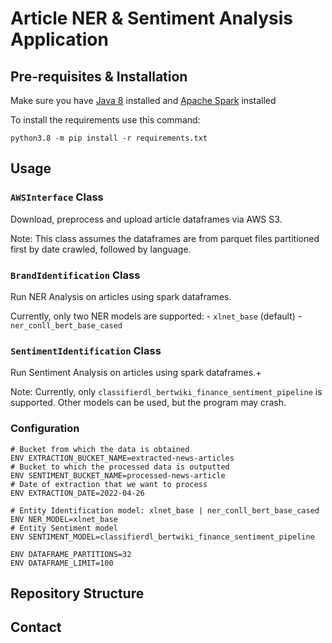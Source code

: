 # Article NER & Sentiment Analysis Application

## Pre-requisites & Installation
Make sure you have [Java 8](https://java.com/en/download/manual.jsp) installed and [Apache Spark](https://spark.apache.org/downloads.html) installed

To install the requirements use this command:

    python3.8 -m pip install -r requirements.txt

## Usage

### `AWSInterface` Class

Download, preprocess and upload article dataframes via AWS S3.

Note:
    This class assumes the dataframes are from parquet files partitioned first by date crawled, followed by language.

### `BrandIdentification` Class

Run NER Analysis on articles using spark dataframes.

Currently, only two NER models are supported:
    - `xlnet_base` (default)
    - `ner_conll_bert_base_cased`

### `SentimentIdentification` Class

Run Sentiment Analysis on articles using spark dataframes.+

Note:
    Currently, only `classifierdl_bertwiki_finance_sentiment_pipeline` is
    supported. Other models can be used, but the program may crash.

### Configuration

```docker
# Bucket from which the data is obtained
ENV EXTRACTION_BUCKET_NAME=extracted-news-articles
# Bucket to which the processed data is outputted
ENV SENTIMENT_BUCKET_NAME=processed-news-article
# Date of extraction that we want to process
ENV EXTRACTION_DATE=2022-04-26 

# Entity Identification model: xlnet_base | ner_conll_bert_base_cased
ENV NER_MODEL=xlnet_base
# Entity Sentiment model
ENV SENTIMENT_MODEL=classifierdl_bertwiki_finance_sentiment_pipeline 

ENV DATAFRAME_PARTITIONS=32
ENV DATAFRAME_LIMIT=100
```

## Repository Structure

## Contact
